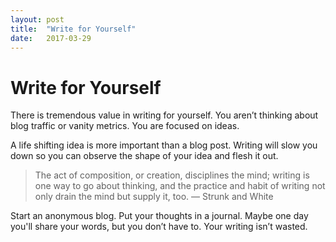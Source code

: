 ```yaml
---
layout: post
title:  "Write for Yourself"
date:   2017-03-29
---
```


# Write for Yourself

There is tremendous value in writing for yourself.
You aren’t thinking about blog traffic or vanity metrics. You are focused on ideas.

A life shifting idea is more important than a blog post.
Writing will slow you down so you can observe the shape of your idea and flesh it out.

>The act of composition, or creation, disciplines the mind; writing is one way to go about thinking, and the practice and habit of writing not only drain the mind but supply it, too. — Strunk and White


Start an anonymous blog.
Put your thoughts in a journal.
Maybe one day you'll share your words, but you don’t have to.
Your writing isn’t wasted.
